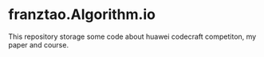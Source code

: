 # franztao.Algorithm.io
This repository storage some code about huawei codecraft competiton, my paper and course.
